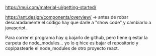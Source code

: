 https://mui.com/material-ui/getting-started/

https://ant.design/components/overview/ -> antes de robar descaradamente el código hay que darle a "show code" y cambiarlo a javascript.

Para correr el programa hay q bajarlo de github, pero tiene q estar la carpeta de node_modules...
yo lo q hice es bajar el repositorio y copipastearle el node_modules de otro proyecto react.